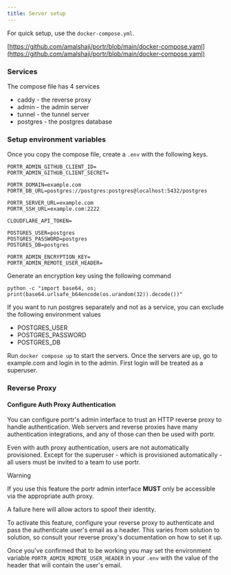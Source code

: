 ```yaml
---
title: Server setup
---
```



For quick setup, use the `docker-compose.yml`.

[https://github.com/amalshaji/portr/blob/main/docker-compose.yaml](https://github.com/amalshaji/portr/blob/main/docker-compose.yaml)

### Services

The compose file has 4 services

- caddy - the reverse proxy
- admin - the admin server
- tunnel - the tunnel server
- postgres - the postgres database

### Setup environment variables

Once you copy the compose file, create a `.env` with the following keys.

```shell
PORTR_ADMIN_GITHUB_CLIENT_ID=
PORTR_ADMIN_GITHUB_CLIENT_SECRET=

PORTR_DOMAIN=example.com
PORTR_DB_URL=postgres://postgres:postgres@localhost:5432/postgres

PORTR_SERVER_URL=example.com
PORTR_SSH_URL=example.com:2222

CLOUDFLARE_API_TOKEN=

POSTGRES_USER=postgres
POSTGRES_PASSWORD=postgres
POSTGRES_DB=postgres

PORTR_ADMIN_ENCRYPTION_KEY=
PORTR_ADMIN_REMOTE_USER_HEADER=
```

Generate an encryption key using the following command

```shell
python -c "import base64, os; print(base64.urlsafe_b64encode(os.urandom(32)).decode())"
```

If you want to run postgres separately and not as a service, you can exclude the following environment values

- POSTGRES_USER
- POSTGRES_PASSWORD
- POSTGRES_DB

Run `docker compose up` to start the servers. Once the servers are up, go to example.com and login in to the admin.
First login will be treated as a superuser.

### Reverse Proxy

#### Configure Auth Proxy Authentication

You can configure portr's admin interface to trust an HTTP reverse proxy
to handle authentication.  Web servers and reverse proxies have many
authentication integrations, and any of those can then be used with portr.

Even with auth proxy authentication, users are not automatically provisioned.
Except for the superuser - which is provisioned automatically - all users
must be invited to a team to use portr.

> [!WARNING]
> If you use this feature the portr admin interface **MUST**
> only be accessible via the appropriate auth proxy.
>
> A failure here will allow actors to spoof their identity.

To activate this feature, configure your reverse proxy to authenticate
and pass the authenticate user's email as a header.  This varies from
solution to solution, so consult your reverse proxy's documentation on
how to set it up.

Once you've confirmed that to be working you may set the environment
variable `PORTR_ADMIN_REMOTE_USER_HEADER` in your `.env` with the
value of the header that will contain the user's email.
